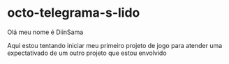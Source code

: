 # octo-telegrama-s-lido

Olá meu nome é DiinSama

Aqui estou tentando iniciar meu primeiro projeto de jogo para atender uma expectativado de um outro projeto que estou envolvido
